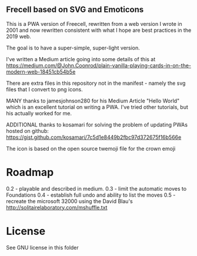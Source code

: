 ## Frecell based on SVG and Emoticons

This is a PWA version of Freecell, rewritten from a web version I wrote in 2001 and now rewritten consistent with what I hope are best practices in the 2019 web. 

The goal is to have a super-simple, super-light version.

I've written a Medium article going into some details of this at https://medium.com/@John.Coonrod/plain-vanilla-playing-cards-in-on-the-modern-web-18451cb54b5e

There are extra files in this repository not in the manifest - namely the svg files that I convert to png icons.

MANY thanks to jamesjohnson280 for his Medium Article "Hello World" which is an excellent tutorial on writing a PWA. I've tried other tutorials, but his actually worked for me.

ADDITIONAL thanks to kosamari for solving the problem of updating PWAs hosted on github: https://gist.github.com/kosamari/7c5d1e8449b2fbc97d372675f16b566e

The icon is based on the open source twemoji file for the crown emoji

# Roadmap
0.2 - playable and described in medium.
0.3 - limit the automatic moves to Foundations
0.4 - establish full undo and ability to list the moves
0.5 - recreate the microsoft 32000 using the David Blau's http://solitairelaboratory.com/mshuffle.txt

# License
See GNU license in this folder
